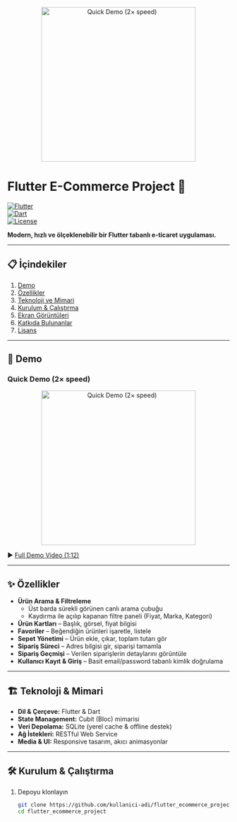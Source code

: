 <!-- README.md -->

<p align="center">
  <img src="docs/demo_tiny.gif" alt="Quick Demo (2× speed)" width="350" />
</p>

# Flutter E-Commerce Project 🛒

[![Flutter](https://img.shields.io/badge/Flutter-✓-blue)](https://flutter.dev)  
[![Dart](https://img.shields.io/badge/Dart-✓-blue)](https://dart.dev)  
[![License](https://img.shields.io/badge/License-MIT-green)](#license)

**Modern, hızlı ve ölçeklenebilir bir Flutter tabanlı e-ticaret uygulaması.**

---

## 📋 İçindekiler

1. [Demo](#demo)  
2. [Özellikler](#özellikler)  
3. [Teknoloji ve Mimari](#teknoloji-ve-mimari)  
4. [Kurulum & Çalıştırma](#kurulum--çalıştırma)  
5. [Ekran Görüntüleri](#ekran-görüntüleri)  
6. [Katkıda Bulunanlar](#katkıda-bulunanlar)  
7. [Lisans](#lisans)

---

## 🚀 Demo

### Quick Demo (2× speed)
<p align="center">
  <img src="docs/demo_tiny.gif" alt="Quick Demo (2× speed)" width="350" />
</p>

▶️ [Full Demo Video (1:12)](docs/full_demo.mp4)

---

## ✨ Özellikler

- **Ürün Arama & Filtreleme**  
  - Üst barda sürekli görünen canlı arama çubuğu  
  - Kaydırma ile açılıp kapanan filtre paneli (Fiyat, Marka, Kategori)  
- **Ürün Kartları** – Başlık, görsel, fiyat bilgisi  
- **Favoriler** – Beğendiğin ürünleri işaretle, listele  
- **Sepet Yönetimi** – Ürün ekle, çıkar, toplam tutarı gör  
- **Sipariş Süreci** – Adres bilgisi gir, siparişi tamamla  
- **Sipariş Geçmişi** – Verilen siparişlerin detaylarını görüntüle  
- **Kullanıcı Kayıt & Giriş** – Basit email/password tabanlı kimlik doğrulama  

---

## 🏗 Teknoloji & Mimari

- **Dil & Çerçeve:** Flutter & Dart  
- **State Management:** Cubit (Bloc) mimarisi  
- **Veri Depolama:** SQLite (yerel cache & offline destek)  
- **Ağ İstekleri:** RESTful Web Service  
- **Media & UI:** Responsive tasarım, akıcı animasyonlar  

---

## 🛠 Kurulum & Çalıştırma

1. Depoyu klonlayın  
   ```bash
   git clone https://github.com/kullanici-adi/flutter_ecommerce_project.git
   cd flutter_ecommerce_project
